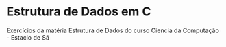 # Estrutura de Dados em C
 Exercícios da matéria Estrutura de Dados do curso Ciencia da Computação - Estacio de Sá 
